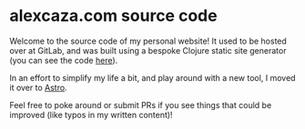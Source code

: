 # alexcaza.com source code

Welcome to the source code of my personal website! It used to be hosted over at GitLab, and was built using a bespoke Clojure static site generator (you can see the code [here](https://gitlab.com/alexcaza/alexcaza.gitlab.io)).

In an effort to simplify my life a bit, and play around with a new tool, I moved it over to [Astro](https://astro.build/).

Feel free to poke around or submit PRs if you see things that could be improved (like typos in my written content)!
